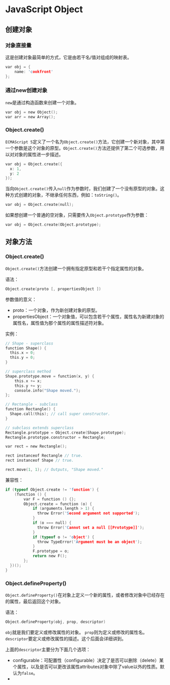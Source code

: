 JavaScript Object
========

## 创建对象

### 对象直接量

这是创建对象最简单的方式，它是由若干名/值对组成的映射表。


```c
var obj = {
    name: 'cookfront'
};
```

### 通过new创建对象

`new`是通过构造函数来创建一个对象。

```c
var obj = new Object();
var arr = new Array();
```

### Object.create()

`ECMAScript 5`定义了一个名为`Object.create()`方法，它创建一个新对象，其中第一个参数是这个对象的原型。`Object.create()`方法还提供了第二个可选参数，用以对对象的属性进一步描述。

```c
var obj = Object.create({
  x: 1,
  y: 2
});
```

当向`Object.create()`传入`null`作为参数时，我们创建了一个没有原型的对象。这种方式创建的对象，不继承任何东西，例如：`toString()`。

```c
var obj = Object.create(null);
```

如果想创建一个普通的空对象，只需要传入`Object.prototype`作为参数：

```c
var obj = Object.create(Object.prototype);
```

## 对象方法

### Object.create()

`Object.create()`方法创建一个拥有指定原型和若干个指定属性的对象。

语法：

```c
Object.create(proto [, propertiesObject ])
```

参数值的意义：

 - proto：一个对象，作为新创建对象的原型。
 - propertiesObject：一个对象值，可以包含若干个属性，属性名为新建对象的属性名，属性值为那个属性的属性描述符对象。

实例：

```c
// Shape - superclass
function Shape() {
  this.x = 0;
  this.y = 0;
}

// superclass method
Shape.prototype.move = function(x, y) {
    this.x += x;
    this.y += y;
    console.info("Shape moved.");
};

// Rectangle - subclass
function Rectangle() {
  Shape.call(this); // call super constructor.
}

// subclass extends superclass
Rectangle.prototype = Object.create(Shape.prototype);
Rectangle.prototype.constructor = Rectangle;

var rect = new Rectangle();

rect instanceof Rectangle // true.
rect instanceof Shape // true.

rect.move(1, 1); // Outputs, "Shape moved."
```

兼容性：

```c
if (typeof Object.create != 'function') {
    (function () {
        var F = function () {};
        Object.create = function (o) {
            if (arguments.length > 1) {
              throw Error('Second argument not supported');
            }
            if (o === null) {
              throw Error('Cannot set a null [[Prototype]]');
            }
            if (typeof o != 'object') {
              throw TypeError('Argument must be an object');
            }
            F.prototype = o;
            return new F();
        };
  })();
}
```

### Object.defineProperty()

`Object.defineProperty()`在对象上定义一个新的属性，或者修改对象中已经存在的属性，最后返回这个对象。

语法：

```c
Object.defineProperty(obj, prop, descriptor)
```

`obj`就是我们要定义或修改属性的对象。
`prop`则为定义或修改的属性名。
`descriptor`要定义或修改属性的描述。这个后面会详细讲到。

上面的`descriptor`主要分为下面几个选项：

 - configurable：可配置性（configurable）决定了是否可以删除（delete）某个属性，以及是否可以更改该属性attributes对象中除了value以外的性质。默认为`false`。
 - 